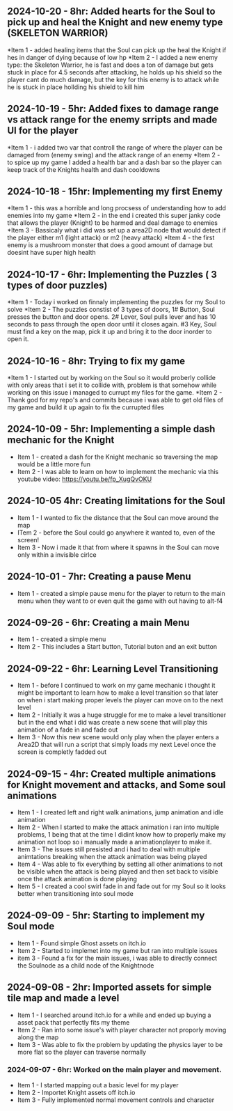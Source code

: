 ## 2024-10-20 - 8hr: Added hearts for the Soul to pick up and heal the Knight and new enemy type (SKELETON WARRIOR)
*Item 1 - added healing items that the Soul can pick up the heal the Knight if hes in danger of dying because of low hp
*Item 2 - I added a new enemy type: the Skeleton Warrior, he is fast and does a ton of damage but gets stuck in place for 4.5 seconds after attacking, he holds up his shield so the player cant do much damage, but the key for this enemy is to attack while he is stuck in place hollding his shield to kill him

## 2024-10-19 - 5hr: Added fixes to damage range vs attack range for the enemy srripts and made UI for the player
*Item 1 - i added two var that controll the range of where the player can be damaged from (enemy swing) and the attack range of an enemy
*Item 2 - to spice up my game I added a health bar and a dash bar so the player can keep track of the Knights health and dash cooldowns

## 2024-10-18 - 15hr: Implementing my first Enemy
*Item 1 - this was a horrible and long procsess of understanding how to add enemies into my game
*Item 2 - in the end i created this super janky code that allows the player (Knight) to be harmed and deal damage to enemies
*Item 3 - Bassicaly what i did was set up a area2D node that would detect if the player either m1 (light attack) or m2 (heavy attack)
*Item 4 - the first enemy is a mushroom monster that does a good amount of damage but doesint have super high health

## 2024-10-17 - 6hr: Implementing the Puzzles ( 3 types of door puzzles)
*Item 1 - Today i worked on finnaly implementing the puzzles for my Soul to solve
*Item 2 - The puzzles constist of 3 types of doors, 1# Button, Soul presses the button and door opens. 2# Lever, Soul pulls lever and has 10 seconds to pass through the open door until it closes again. #3 Key, Soul must find a key on the map, pick it up and bring it to the door inorder to open it.

## 2024-10-16 - 8hr: Trying to fix my game
*Item 1 - I started out by working on the Soul so it would proberly collide with only areas that i set it to collide with, problem is that somehow while working on this issue i managed to currupt my files for the game.
*Item 2 - Thank god for my repo's and commits because i was able to get old files of my game and build it up again to fix the currupted files

## 2024-10-09 - 5hr: Implementing a simple dash mechanic for the Knight
* Item 1 - created a dash for the Knight mechanic so traversing the map would be a little more fun
* Item 2 - I was able to learn on how to implement the mechanic via this youtube video: https://youtu.be/fp_XugQvOKU

## 2024-10-05 4hr: Creating limitations for the Soul
* Item 1 - I wanted to fix the distance that the Soul can move around the map
* ITem 2 - before the Soul could go anywhere it wanted to, even of the screen!
* Item 3 - Now i made it that from where it spawns in the Soul can move only within a invisible cirlce

## 2024-10-01 - 7hr: Creating a pause Menu
* Item 1 - created a simple pause menu for the player to return to the main menu when they want to or even quit the game with out having to alt-f4

## 2024-09-26 - 6hr: Creating a main Menu
* Item 1 - created a simple menu
* Item 2 - This includes a Start button, Tutorial buton and an exit button

## 2024-09-22 - 6hr: Learning Level Transitioning
* Item 1 - before I continued to work on my game mechanic i thought it might be important to learn how to make a level transition so that later on when i start making proper levels the player can move on to the next level
* Item 2 - Initially it was a huge struggle for me to make a level transitioner but in the end what i did was create a new scene that will play this animation of a fade in and fade out
* Item 3 - Now this new scene would only play when the player enters a Area2D that will run a script that simply loads my next Level once the screen is completly fadded out

## 2024-09-15 - 4hr: Created multiple animations for Knight movement and attacks, and Some soul animations
* Item 1 - I created left and right walk animations, jump animation and idle animation
* Item 2 - When I started to make the attack animation i ran into multiple problems, 1 being that at the time I didint know how to properly make my animation not loop so i manually made a animationplayer to make it.
* Item 3 - The issues still presisted and i had to deal with multiple animtations breaking when the attack animation was being played
* Item 4 - Was able to fix everything by setting all other animations to not be visible when the attack is being played and then set back to visible once the attack animation is done playing
* Item 5 - I created a cool swirl fade in and fade out for my Soul so it looks better when transitioning into soul mode

## 2024-09-09 - 5hr: Starting to implement my Soul mode
* Item 1 - Found simple Ghost assets on itch.io
* Item 2 - Started to implemet into my game but ran into multiple issues
* item 3 - Found a fix for the main issues, i was able to directly connect the Soulnode as a child node of the Knightnode

## 2024-09-08 - 2hr: Imported assets for simple tile map and made a level
* Item 1 - I searched around itch.io for a while and ended up buying a asset pack that perfectly fits my theme
* Item 2 - Ran into some issue's with player character not proporly moving along the map
* Item 3 - Was able to fix the problem by updating the physics layer to be more flat so the player can traverse normally

### 2024-09-07 - 6hr: Worked on the main player and movement.
* Item 1 - I started mapping out a basic level for my player
* Item 2 - Importet Knight assets off itch.io
* Item 3 - Fully implemented normal movement controls and character

